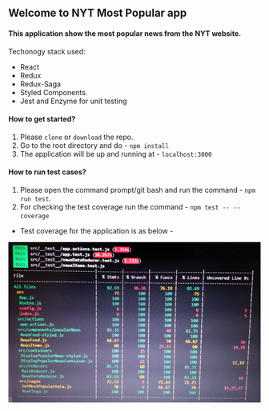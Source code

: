 
## Welcome to NYT Most Popular app
#### This application show the most popular news from the NYT website.

Techonogy stack used:  
- React 
- Redux 
- Redux-Saga 
- Styled Components.
- Jest and Enzyme for unit testing


#### How to get started?

1. Please `clone` or `download` the repo. 
2. Go to the root directory and do - `npm install`
3. The application will be up and running at - `localhost:3000`

#### How to run test cases?  
1. Please open the command prompt/git bash and run the command - `npm run test`.
2. For checking the test coverage run the command - `npm test -- --coverage`

- Test coverage for the application is as below - 

![alt text](https://github.com/sagpat/NYTNewsViewer/blob/master/results/test_coverage_results.PNG)
